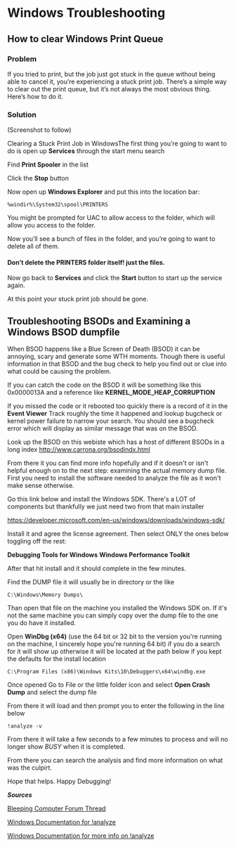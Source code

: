 # Windows Troubleshooting

## How to clear Windows Print Queue

### **Problem**
If you tried to print, but the job just got stuck in the queue without being able to
cancel it, you’re experiencing a stuck print job. There’s a simple way to clear out
the print queue, but it’s not always the most obvious thing. Here’s how to do it.

### **Solution**

(Screenshot to follow)

Clearing a Stuck Print Job in WindowsThe first thing you’re going
to want to do is open up **Services** through the start menu search

Find **Print Spooler** in the list

Click the **Stop** button

Now open up **Windows Explorer** and put this into the location bar:

`%windir%\System32\spool\PRINTERS`

You might be prompted for UAC to allow access to the folder, which will allow you access
to the folder.


Now you’ll see a bunch of files in the folder, and you’re going to want to delete all of them.

#### **Don’t delete the PRINTERS folder itself!** just the files.

Now go back to **Services** and click the **Start** button to start up the service again.

At this point your stuck print job should be gone.


## Troubleshooting BSODs and Examining a Windows BSOD dumpfile

When  BSOD happens like a Blue Screen of Death (BSOD) it can be annoying, scary and generate some WTH moments. Though there is useful information in that BSOD and the bug check to help you find out or clue into what could be causing the problem.

If you can catch the code on the BSOD it will be something like this 0x0000013A and a reference like **KERNEL_MODE_HEAP_CORRUPTION**

If you missed the code or it rebooted too quickly there is a record of it in the **Event Viewer** Track roughly the time it happened and lookup bugcheck or kernel power failure to narrow your search. You should see a bugcheck error which will display as similar message that was on the BSOD.

Look up the BSOD on this webiste which has a host of different BSODs in a long index http://www.carrona.org/bsodindx.html

From there it you can find more info hopefully and if it doesn't or isn't helpful enough on to the next step: examining the actual memory dump file.
First you need to install the software needed to analyze the file as it won't make sense otherwise.

Go this link below and install the Windows SDK. There's a LOT of components but thankfully we just need two from that main installer

https://developer.microsoft.com/en-us/windows/downloads/windows-sdk/

Install it and agree the license agreement. Then select ONLY the ones below toggling off the rest:

**Debugging Tools for Windows**
**Windows Performance Toolkit**

After that hit install and it should complete in the few minutes.

Find the DUMP file it will usually be in directory or the like

`C:\Windows\Memory Dumps\`

Than open that file on the machine you installed the Windows SDK on. If it's not the same machine you can simply copy over the dump file to the one  you do have it installed.

Open **WinDbg (x64)** (use the 64 bit or 32 bit  to the version you're running on the machine, I sincerely hope you're running 64 bit) if you do a search for it will show up otherwise it will be located at the path below if you kept the defaults for the install location

`C:\Program Files (x86)\Windows Kits\10\Debuggers\x64\windbg.exe`

Once opened Go to File or the little folder icon and select **Open Crash Dump** and select the dump file

From there it will load and then prompt you to enter the following in the line below

`!analyze -v`

From there it will take a few seconds to a few minutes to process and will no longer show *BUSY* when it is completed.

From there you can search the analysis and find more information on what was the culpirt.

Hope that helps. Happy Debugging!

**_Sources_**

[Bleeping Computer Forum Thread](https://www.bleepingcomputer.com/forums/t/762974/bsod-using-windbg-windows-debugger-and-analyze-v/)

[Windows Documentation for !analyze](https://docs.microsoft.com/en-us/windows-hardware/drivers/debugger/-analyze)

[Windows Documentation for more info on !analyze](https://docs.microsoft.com/en-us/windows-hardware/drivers/debugger/using-the--analyze-extension)
